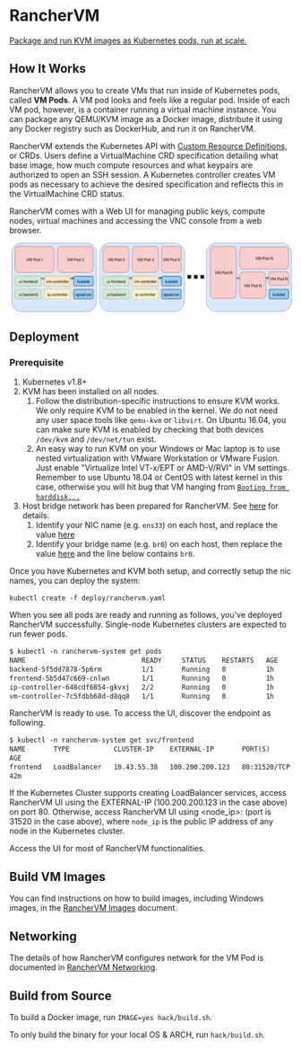 # RancherVM

[Package and run KVM images as Kubernetes pods, run at scale.](https://rancher.com/blog/2018/2018-04-27-ranchervm-now-available-on-kubernetes/)

## How It Works

RancherVM allows you to create VMs that run inside of Kubernetes pods, called
**VM Pods**. A VM pod looks and feels like a regular pod. Inside of each VM
pod, however, is a container running a virtual machine instance. You can
package any QEMU/KVM image as a Docker image, distribute it using any Docker
registry such as DockerHub, and run it on RancherVM.

RancherVM extends the Kubernetes API with [Custom Resource Definitions](https://kubernetes.io/docs/concepts/api-extension/custom-resources/), or CRDs.
Users define a VirtualMachine CRD specification detailing what base image, how
much compute resources and what keypairs are authorized to open an SSH session. 
A Kubernetes controller creates VM pods as necessary to achieve the desired
specification and reflects this in the VirtualMachine CRD status.

RancherVM comes with a Web UI for managing public keys, compute nodes, virtual
machines and accessing the VNC console from a web browser.

![How it works](docs/highlevel.svg "How it works")

## Deployment

### Prerequisite
1. Kubernetes v1.8+
2. KVM has been installed on all nodes.
    1. Follow the distribution-specific instructions to ensure KVM works. We only
require KVM to be enabled in the kernel. We do not need any user space tools
like `qemu-kvm` or `libvirt`. On Ubuntu 16.04, you can make sure KVM is enabled
by checking that both devices `/dev/kvm` and `/dev/net/tun` exist.
    2. An easy way to run KVM on your Windows or Mac laptop is to use nested
virtualization with VMware Workstation or VMware Fusion. Just enable
"Virtualize Intel VT-x/EPT or AMD-V/RVI" in VM settings. Remember to use Ubuntu 18.04 or CentOS with latest kernel in this case, otherwise you will hit bug that VM hanging from [`Booting from harddisk...` ](https://bugs.launchpad.net/qemu/+bug/1636217)
3. Host bridge network has been prepared for RancherVM. See [here](https://github.com/rancher/vm/blob/master/docs/networking.md#bridge-to-the-host-network) for details.
    1. Identify your NIC name (e.g. `ens33`) on each host, and replace the value [here](https://github.com/rancher/vm/blob/master/deploy/ranchervm.yaml#L162)
    2. Identify your bridge name (e.g. `br0`) on each host, then replace the value [here](https://github.com/rancher/vm/blob/master/deploy/ranchervm.yaml#L197) and the line below contains `br0`.

Once you have Kubernetes and KVM both setup, and correctly setup the nic names, you can deploy the system:

```
kubectl create -f deploy/ranchervm.yaml
```

When you see all pods are ready and running as follows, you've deployed RancherVM
successfully. Single-node Kubernetes clusters are expected to run fewer pods.

```
$ kubectl -n ranchervm-system get pods
NAME                             READY     STATUS    RESTARTS   AGE
backend-5f5dd7878-5p6rm          1/1       Running   0          1h
frontend-5b5d47c669-cnlwn        1/1       Running   0          1h
ip-controller-648cdf6854-gkvxj   2/2       Running   0          1h
vm-controller-7c5fdbb68d-d8qq8   1/1       Running   0          1h
```

RancherVM is ready to use. To access the UI, discover the endpoint as following.

```
$ kubectl -n ranchervm-system get svc/frontend
NAME       TYPE           CLUSTER-IP    EXTERNAL-IP       PORT(S)        AGE
frontend   LoadBalancer   10.43.55.38   100.200.200.123   80:31520/TCP   42m
```

If the Kubernetes Cluster supports creating LoadBalancer services, access RancherVM UI using the EXTERNAL-IP (100.200.200.123 in the case above) on port 80. Otherwise, access RancherVM UI using <node_ip>:<port> (port is 31520 in the case above), where `node_ip` is the public IP address of any node in the Kubernetes cluster.

Access the UI for most of RancherVM functionalities.

## Build VM Images

You can find instructions on how to build images, including Windows images,
in the [RancherVM Images](docs/images.md) document.

## Networking

The details of how RancherVM configures network for the VM Pod is documented
in [RancherVM Networking](docs/networking.md).

## Build from Source

To build a Docker image, run `IMAGE=yes hack/build.sh`.

To only build the binary for your local OS & ARCH, run `hack/build.sh`.
